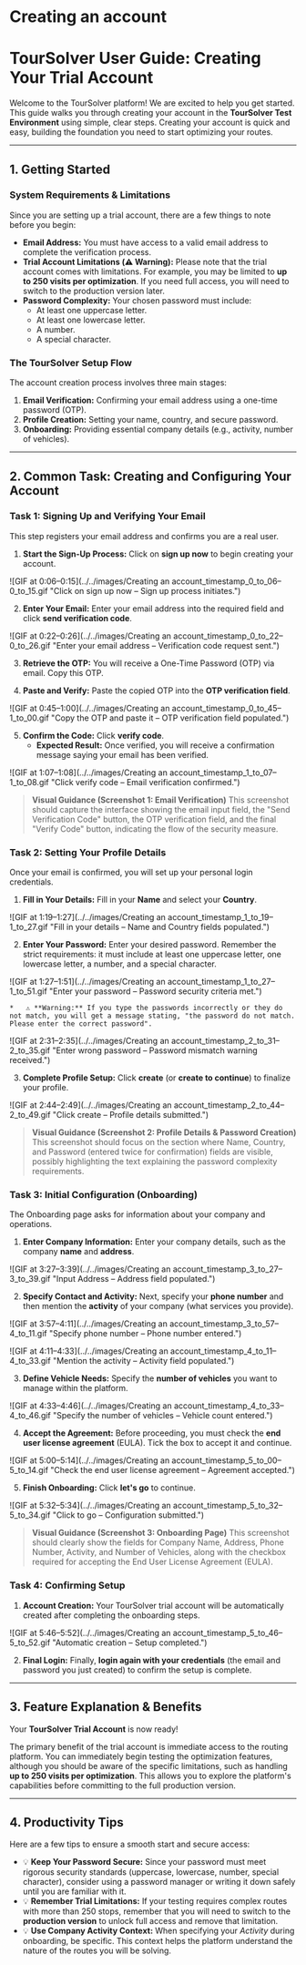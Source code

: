 # Creating an account
# TourSolver User Guide: Creating Your Trial Account

Welcome to the TourSolver platform! We are excited to help you get started. This guide walks you through creating your account in the **TourSolver Test Environment** using simple, clear steps. Creating your account is quick and easy, building the foundation you need to start optimizing your routes.

***

## 1. Getting Started

### System Requirements & Limitations

Since you are setting up a trial account, there are a few things to note before you begin:

*   **Email Address:** You must have access to a valid email address to complete the verification process.
*   **Trial Account Limitations (⚠️ Warning):** Please note that the trial account comes with limitations. For example, you may be limited to **up to 250 visits per optimization**. If you need full access, you will need to switch to the production version later.
*   **Password Complexity:** Your chosen password must include:
    *   At least one uppercase letter.
    *   At least one lowercase letter.
    *   A number.
    *   A special character.

### The TourSolver Setup Flow

The account creation process involves three main stages:

1.  **Email Verification:** Confirming your email address using a one-time password (OTP).
2.  **Profile Creation:** Setting your name, country, and secure password.
3.  **Onboarding:** Providing essential company details (e.g., activity, number of vehicles).

***

## 2. Common Task: Creating and Configuring Your Account

### Task 1: Signing Up and Verifying Your Email

This step registers your email address and confirms you are a real user.

1.  **Start the Sign-Up Process:** Click on **sign up now** to begin creating your account.

![GIF at 0:06–0:15](../../images/Creating an account_timestamp_0_to_06–0_to_15.gif "Click on sign up now – Sign up process initiates.")


2.  **Enter Your Email:** Enter your email address into the required field and click **send verification code**.

![GIF at 0:22–0:26](../../images/Creating an account_timestamp_0_to_22–0_to_26.gif "Enter your email address – Verification code request sent.")


3.  **Retrieve the OTP:** You will receive a One-Time Password (OTP) via email. Copy this OTP.

4.  **Paste and Verify:** Paste the copied OTP into the **OTP verification field**.

![GIF at 0:45–1:00](../../images/Creating an account_timestamp_0_to_45–1_to_00.gif "Copy the OTP and paste it – OTP verification field populated.")


5.  **Confirm the Code:** Click **verify code**.
    *   **Expected Result:** Once verified, you will receive a confirmation message saying your email has been verified.

![GIF at 1:07–1:08](../../images/Creating an account_timestamp_1_to_07–1_to_08.gif "Click verify code – Email verification confirmed.")


> **Visual Guidance (Screenshot 1: Email Verification)**
> This screenshot should capture the interface showing the email input field, the "Send Verification Code" button, the OTP verification field, and the final "Verify Code" button, indicating the flow of the security measure.

### Task 2: Setting Your Profile Details

Once your email is confirmed, you will set up your personal login credentials.

1.  **Fill in Your Details:** Fill in your **Name** and select your **Country**.

![GIF at 1:19–1:27](../../images/Creating an account_timestamp_1_to_19–1_to_27.gif "Fill in your details – Name and Country fields populated.")


2.  **Enter Your Password:** Enter your desired password. Remember the strict requirements: it must include at least one uppercase letter, one lowercase letter, a number, and a special character.

![GIF at 1:27–1:51](../../images/Creating an account_timestamp_1_to_27–1_to_51.gif "Enter your password – Password security criteria met.")


    *   ⚠️ **Warning:** If you type the passwords incorrectly or they do not match, you will get a message stating, "the password do not match. Please enter the correct password".

![GIF at 2:31–2:35](../../images/Creating an account_timestamp_2_to_31–2_to_35.gif "Enter wrong password – Password mismatch warning received.")


3.  **Complete Profile Setup:** Click **create** (or **create to continue**) to finalize your profile.

![GIF at 2:44–2:49](../../images/Creating an account_timestamp_2_to_44–2_to_49.gif "Click create – Profile details submitted.")


> **Visual Guidance (Screenshot 2: Profile Details & Password Creation)**
> This screenshot should focus on the section where Name, Country, and Password (entered twice for confirmation) fields are visible, possibly highlighting the text explaining the password complexity requirements.

### Task 3: Initial Configuration (Onboarding)

The Onboarding page asks for information about your company and operations.

1.  **Enter Company Information:** Enter your company details, such as the company **name** and **address**.

![GIF at 3:27–3:39](../../images/Creating an account_timestamp_3_to_27–3_to_39.gif "Input Address – Address field populated.")


2.  **Specify Contact and Activity:** Next, specify your **phone number** and then mention the **activity** of your company (what services you provide).

![GIF at 3:57–4:11](../../images/Creating an account_timestamp_3_to_57–4_to_11.gif "Specify phone number – Phone number entered.")


![GIF at 4:11–4:33](../../images/Creating an account_timestamp_4_to_11–4_to_33.gif "Mention the activity – Activity field populated.")


3.  **Define Vehicle Needs:** Specify the **number of vehicles** you want to manage within the platform.

![GIF at 4:33–4:46](../../images/Creating an account_timestamp_4_to_33–4_to_46.gif "Specify the number of vehicles – Vehicle count entered.")


4.  **Accept the Agreement:** Before proceeding, you must check the **end user license agreement** (EULA). Tick the box to accept it and continue.

![GIF at 5:00–5:14](../../images/Creating an account_timestamp_5_to_00–5_to_14.gif "Check the end user license agreement – Agreement accepted.")


5.  **Finish Onboarding:** Click **let's go** to continue.

![GIF at 5:32–5:34](../../images/Creating an account_timestamp_5_to_32–5_to_34.gif "Click to go – Configuration submitted.")


> **Visual Guidance (Screenshot 3: Onboarding Page)**
> This screenshot should clearly show the fields for Company Name, Address, Phone Number, Activity, and Number of Vehicles, along with the checkbox required for accepting the End User License Agreement (EULA).

### Task 4: Confirming Setup

1.  **Account Creation:** Your TourSolver trial account will be automatically created after completing the onboarding steps.

![GIF at 5:46–5:52](../../images/Creating an account_timestamp_5_to_46–5_to_52.gif "Automatic creation – Setup completed.")


2.  **Final Login:** Finally, **login again with your credentials** (the email and password you just created) to confirm the setup is complete.

***

## 3. Feature Explanation & Benefits

Your **TourSolver Trial Account** is now ready!

The primary benefit of the trial account is immediate access to the routing platform. You can immediately begin testing the optimization features, although you should be aware of the specific limitations, such as handling **up to 250 visits per optimization**. This allows you to explore the platform's capabilities before committing to the full production version.

***

## 4. Productivity Tips

Here are a few tips to ensure a smooth start and secure access:

*   💡 **Keep Your Password Secure:** Since your password must meet rigorous security standards (uppercase, lowercase, number, special character), consider using a password manager or writing it down safely until you are familiar with it.
*   💡 **Remember Trial Limitations:** If your testing requires complex routes with more than 250 stops, remember that you will need to switch to the **production version** to unlock full access and remove that limitation.
*   💡 **Use Company Activity Context:** When specifying your *Activity* during onboarding, be specific. This context helps the platform understand the nature of the routes you will be solving.


